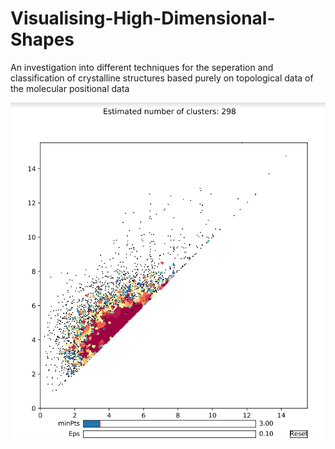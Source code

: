 # Visualising-High-Dimensional-Shapes
An investigation into different techniques for the seperation and classification of crystalline structures based purely on topological data of the molecular positional data

![DBScan Clustering](/img/DbScanClusters.PNG)